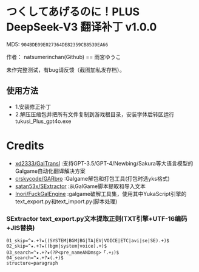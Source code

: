 # つくしてあげるのに！PLUS DeepSeek-V3 翻译补丁 v1.0.0

MD5: `904BDE09E027364DE82359CB8539EA66`

作者： natsumerinchan(Github) == 雨宮ゆうこ

未作完整测试，有bug请反馈（截图加私发存档）。

## 使用方法
- 1.安装修正补丁
- 2.解压压缩包并把所有文件复制到游戏根目录，安装字体后转区运行tukusi_Plus_gpt4o.exe

# Credits

- [xd2333/GalTransl](https://github.com/xd2333/GalTransl.git) :支持GPT-3.5/GPT-4/Newbing/Sakura等大语言模型的Galgame自动化翻译解决方案
- [crskycode/GARbro](https://github.com/crskycode/GARbro) :Galgame解包和打包工具(打包时选yks格式)
- [satan53x/SExtractor](https://github.com/satan53x/SExtractor.git) :从GalGame脚本提取和导入文本
- [Inori/FuckGalEngine](https://github.com/Inori/FuckGalEngine.git) :galgame破解工具集，使用其中YukaScript引擎的text_export.py和text_import.py(脚本处理)

### SExtractor text_export.py文本提取正则(TXT引擎+UTF-16编码+JIS替换)
```
01_skip=^★.+?★((SYSTEM|BGM|BG|TA|EV|VOICE|ETC|avi|se|SE).+)$
02_skip=^★.+?★((bgm|system|voice).+)$
03_search=^★.+?★(?P<pre_nameANDmsg>「.+」)$
04_search=^★.+?★(.+)$
structure=paragraph
```
